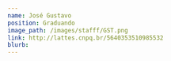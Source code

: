 ```yaml
---
name: José Gustavo 
position: Graduando
image_path: /images/stafff/GST.png
link: http://lattes.cnpq.br/5640353510985532
blurb:
---
```

